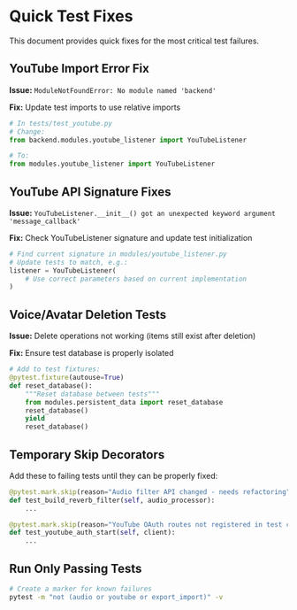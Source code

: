 # Quick Test Fixes

This document provides quick fixes for the most critical test failures.

## YouTube Import Error Fix

**Issue:** `ModuleNotFoundError: No module named 'backend'`

**Fix:** Update test imports to use relative imports

```python
# In tests/test_youtube.py
# Change:
from backend.modules.youtube_listener import YouTubeListener

# To:
from modules.youtube_listener import YouTubeListener
```

## YouTube API Signature Fixes

**Issue:** `YouTubeListener.__init__() got an unexpected keyword argument 'message_callback'`

**Fix:** Check YouTubeListener signature and update test initialization

```python
# Find current signature in modules/youtube_listener.py
# Update tests to match, e.g.:
listener = YouTubeListener(
    # Use correct parameters based on current implementation
)
```

## Voice/Avatar Deletion Tests

**Issue:** Delete operations not working (items still exist after deletion)

**Fix:** Ensure test database is properly isolated

```python
# Add to test fixtures:
@pytest.fixture(autouse=True)
def reset_database():
    """Reset database between tests"""
    from modules.persistent_data import reset_database
    reset_database()
    yield
    reset_database()
```

## Temporary Skip Decorators

Add these to failing tests until they can be properly fixed:

```python
@pytest.mark.skip(reason="Audio filter API changed - needs refactoring")
def test_build_reverb_filter(self, audio_processor):
    ...

@pytest.mark.skip(reason="YouTube OAuth routes not registered in test client")
def test_youtube_auth_start(self, client):
    ...
```

## Run Only Passing Tests

```bash
# Create a marker for known failures
pytest -m "not (audio or youtube or export_import)" -v
```
